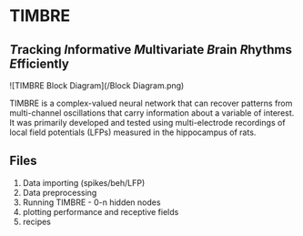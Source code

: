 # TIMBRE
## ***T***racking ***I***nformative ***M***ultivariate ***B***rain ***R***hythms ***E***fficiently
![TIMBRE Block Diagram](/Block Diagram.png)

TIMBRE is a complex-valued neural network that can recover patterns from multi-channel oscillations that carry information about a variable of interest. It was primarily developed and tested using multi-electrode recordings of local field potentials (LFPs) measured in the hippocampus of rats. 

## Files
1. Data importing (spikes/beh/LFP)
2. Data preprocessing
3. Running TIMBRE - 0-n hidden nodes
4. plotting performance and receptive fields
5. recipes

